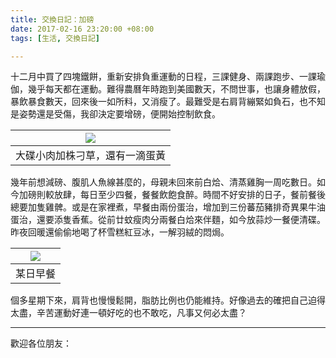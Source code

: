 ```yaml
---
title: 交換日記：加磅
date: 2017-02-16 23:20:00 +08:00
tags: [生活, 交換日記]

---
```


  
  
  
十二月中買了四塊鐵餅，重新安排負重運動的日程，三課健身、兩課跑步、一課瑜伽，幾乎每天都在運動。難得農曆年時跑到美國數天，不問世事，也讓身體放假，暴飲暴食數天，回來後一如所料，又消瘦了。最難受是右肩背繃緊如負石，也不知是姿勢還是受傷，我卻決定要增磅，便開始控制飲食。  
  
| ![](https://4.bp.blogspot.com/-TL_lLC0d3h8/WKXBSBnGP3I/AAAAAAAAFXw/zTy3WVPvIl0gpb-VEz4GMchhW2NEWjqLQCLcB/s400/IMG_1384.JPG) |
| --------------------------------------------------------------------------------------------------------------------------- |
| 大碟小肉加株刁草，還有一滴蛋黃                                                                                                             |

  
幾年前想減磅、腹肌人魚線甚麼的，母親未回來前白烚、清蒸雞胸一周吃數日。如今加磅則較放肆，每日至少四餐，餐餐飲飽食醉。時間不好安排的日子，餐前餐後總要加隻雞髀。或是在家裡煮，早餐由兩份蛋治，增加到三份蕃茄豬排奇異果牛油蛋治，還要添隻香蕉。從前廿蚊瘦肉分兩餐白烚來伴麵，如今放蒜炒一餐便清碟。昨夜回暖還偷偷地喝了杯雪糕紅豆冰，一解羽絨的悶焗。  
  
| ![](https://4.bp.blogspot.com/-E_i2ngt-rEE/WKXBOo_cnAI/AAAAAAAAFXs/lZCWS_i7jqku6yNGqoWpL9mW75Yd9SA8QCLcB/s400/16584795_1777329619260690_3332936815454715904_n.jpg) |
| ------------------------------------------------------------------------------------------------------------------------------------------------------------------ |
| 某日早餐                                                                                                                                                               |

  
個多星期下來，肩背也慢慢鬆開，脂肪比例也仍能維持。好像過去的確把自己迫得太盡，辛苦運動好連一頓好吃的也不敢吃，凡事又何必太盡？  
  
  
---

  
歡迎各位朋友：  
  
